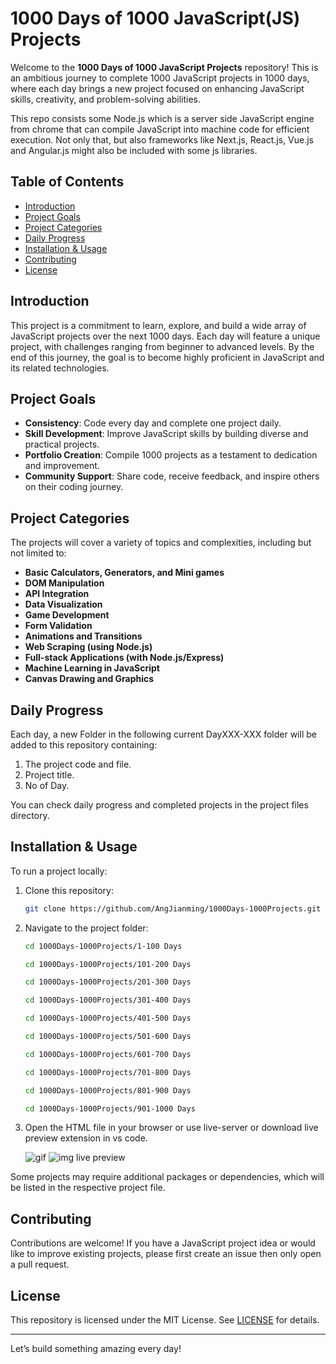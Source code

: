 # 1000 Days of 1000 JavaScript(JS) Projects

Welcome to the **1000 Days of 1000 JavaScript Projects** repository! This is an ambitious journey to complete 1000 JavaScript projects in 1000 days, where each day brings a new project focused on enhancing JavaScript skills, creativity, and problem-solving abilities.<br>

This repo consists some Node.js which is a server side JavaScript engine from chrome that can compile JavaScript into machine code for efficient execution. Not only that, but also frameworks like Next.js, React.js, Vue.js and Angular.js might also be included with some js libraries.

## Table of Contents
- [Introduction](#introduction)
- [Project Goals](#project-goals)
- [Project Categories](#project-categories)
- [Daily Progress](#daily-progress)
- [Installation & Usage](#installation--usage)
- [Contributing](#contributing)
- [License](#license)

## Introduction
This project is a commitment to learn, explore, and build a wide array of JavaScript projects over the next 1000 days. Each day will feature a unique project, with challenges ranging from beginner to advanced levels. By the end of this journey, the goal is to become highly proficient in JavaScript and its related technologies.

## Project Goals
- **Consistency**: Code every day and complete one project daily.
- **Skill Development**: Improve JavaScript skills by building diverse and practical projects.
- **Portfolio Creation**: Compile 1000 projects as a testament to dedication and improvement.
- **Community Support**: Share code, receive feedback, and inspire others on their coding journey.

## Project Categories
The projects will cover a variety of topics and complexities, including but not limited to:
- **Basic Calculators, Generators, and Mini games**
- **DOM Manipulation**
- **API Integration**
- **Data Visualization**
- **Game Development**
- **Form Validation**
- **Animations and Transitions**
- **Web Scraping (using Node.js)**
- **Full-stack Applications (with Node.js/Express)**
- **Machine Learning in JavaScript**
- **Canvas Drawing and Graphics**

## Daily Progress
Each day, a new Folder in the following current DayXXX-XXX folder will be added to this repository containing:
1. The project code and file.
2. Project title.
3. No of Day.

You can check daily progress and completed projects in the project files directory.

## Installation & Usage
To run a project locally:
1. Clone this repository:
    ```bash
    git clone https://github.com/AngJianming/1000Days-1000Projects.git
    ```
2. Navigate to the project folder:
    ```bash
    cd 1000Days-1000Projects/1-100 Days
    ```
    ```bash
    cd 1000Days-1000Projects/101-200 Days
    ```
    ```bash
    cd 1000Days-1000Projects/201-300 Days
    ```
    ```bash
    cd 1000Days-1000Projects/301-400 Days
    ```
    ```bash
    cd 1000Days-1000Projects/401-500 Days
    ```
    ```bash
    cd 1000Days-1000Projects/501-600 Days
    ```
    ```bash
    cd 1000Days-1000Projects/601-700 Days
    ```
    ```bash
    cd 1000Days-1000Projects/701-800 Days
    ```
    ```bash
    cd 1000Days-1000Projects/801-900 Days
    ```
    ```bash
    cd 1000Days-1000Projects/901-1000 Days
    ```
3. Open the HTML file in your browser or use live-server or download live preview extension in vs code.

   ![gif](https://i.sstatic.net/gznhM.gif) ![img live preview](https://codingcampus.net/wp-content/uploads/2022/06/How-to-Preview-your-Code-in-Visual-Studio-Code.png)

Some projects may require additional packages or dependencies, which will be listed in the respective project file.

## Contributing
Contributions are welcome! If you have a JavaScript project idea or would like to improve existing projects, please first create an issue then only open a pull request.

## License
This repository is licensed under the MIT License. See [LICENSE](./LICENSE) for details.

---

Let’s build something amazing every day!



